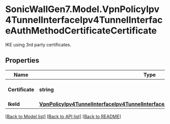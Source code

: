 # SonicWallGen7.Model.VpnPolicyIpv4TunnelInterfaceIpv4TunnelInterfaceAuthMethodCertificateCertificate
IKE using 3rd party certificates.

## Properties

Name | Type | Description | Notes
------------ | ------------- | ------------- | -------------
**Certificate** | **string** | Local certificate name. | [optional] 
**IkeId** | [**VpnPolicyIpv4TunnelInterfaceIpv4TunnelInterfaceAuthMethodCertificateCertificateIkeId**](VpnPolicyIpv4TunnelInterfaceIpv4TunnelInterfaceAuthMethodCertificateCertificateIkeId.md) |  | [optional] 

[[Back to Model list]](../README.md#documentation-for-models) [[Back to API list]](../README.md#documentation-for-api-endpoints) [[Back to README]](../README.md)

